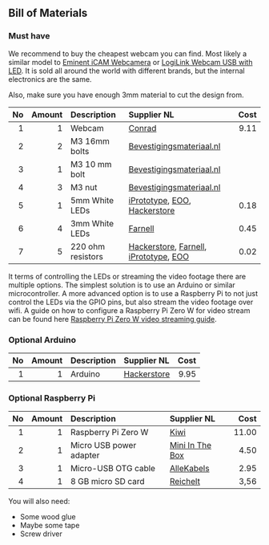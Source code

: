 ## Bill of Materials


### Must have

We recommend to buy the cheapest webcam you can find. Most likely a similar model to [Eminent iCAM Webcamera](http://tweakers.net/pricewatch/275640/eminent-icam-webcamera-met-microfoon-(em1089).html) or [LogiLink Webcam USB with LED](http://tweakers.net/pricewatch/275550/logilink-webcam-usb-with-led.html). It is sold all around the world with different brands, but the internal electronics are the same.

Also, make sure you have enough 3mm material to cut the design from.

|No|Amount|Description|Supplier NL|Cost|
| ------------: | ------------: | :------------ | :------------ | ------------: |
|1|1|Webcam|[Conrad](https://www.conrad.nl/p/logilink-ua0072-webcam-640-x-480-pix-klemhouder-990561)|9.11|
|2|2|M3 16mm bolts|[Bevestigingsmateriaal.nl](https://www.bevestigingsmateriaal.nl/bevestigingsmateriaal/bouten-schroeven/buitenzeskant-kop/tapbouten-din-933/din-933-rvs-a2)||
|3|1|M3 10 mm bolt|[Bevestigingsmateriaal.nl](https://www.bevestigingsmateriaal.nl/bevestigingsmateriaal/bouten-schroeven/buitenzeskant-kop/tapbouten-din-933/din-933-rvs-a2)||
|4|3|M3 nut|[Bevestigingsmateriaal.nl](https://www.bevestigingsmateriaal.nl/bevestigingsmateriaal/moeren/zeskantmoer-din-934/din-934-rvs-a2)||
|5|1|5mm White LEDs|[iPrototype](https://iprototype.nl/products/components/led-lcd/ledwit), [EOO](https://www.eoo-bv.nl/led-5-mm/9088-ml5fw13h.html), [Hackerstore](https://www.hackerstore.nl/Artikel/257)|0.18|
|6|4|3mm White LEDs|[Farnell](http://nl.farnell.com/multicomp/ovl-3321/led-3mm-bright-white-8cd/dp/1716696)|0.45|
|7|5|220 ohm resistors|[Hackerstore](https://www.hackerstore.nl/Artikel/478), [Farnell](http://nl.farnell.com/multicomp/mcf-0-25w-220r/resistor-carbon-film-220r-0-25w/dp/9339299?Ntt=9339299), [iPrototype](https://iprototype.nl/products/components/resistors/220R), [EOO](https://www.eoo-bv.nl/metaaloxide-3w/7085-metaalox-3w-220.html)|0.02|

It terms of controlling the LEDs or streaming the video footage there are multiple options. The simplest solution is to use an Arduino or similar microcontroller. A more advanced option is to use a Raspberry Pi to not just control the LEDs via the GPIO pins, but also stream the video footage over wifi. A guide on how to configure a Raspberry Pi Zero W for video stream can be found here [Raspberry Pi Zero W video streaming guide](/rpi-zero-w-video-streaming.md).

### Optional Arduino

|No|Amount|Description|Supplier NL|Cost|
| ------------: | ------------: | :------------ | :------------ | ------------: |
|1|1|Arduino|[Hackerstore](https://www.hackerstore.nl/Artikel/17)|9.95|

### Optional Raspberry Pi

|No|Amount|Description|Supplier NL|Cost|
| ------------: | ------------: | :------------ | :------------ | ------------: |
|1|1|Raspberry Pi Zero W|[Kiwi](https://www.kiwi-electronics.nl/raspberry-pi-zero-w)|11.00|
|2|1|Micro USB power adapter|[Mini In The Box](https://www.miniinthebox.com/nl/p/thuislader-draagbare-lader-telefoon-usb-oplader-europese-stekker-snellader-qc3-0-1-usb-poort-2a-ac-100v-240v_p6441178.html)|4.50|
|3|1|Micro-USB OTG cable|[AlleKabels](https://www.allekabels.nl/usb-otg-kabel/6300/1258217/usb-micro-otg-kabel.html)|2.95|
|4|1|8 GB micro SD card|[Reichelt](https://www.reichelt.nl/microsdhc-geheugenkaart-16gb-canvas-select-sdcs-16gb-p227499.html)|3,56|


You will also need:

* Some wood glue
* Maybe some tape
* Screw driver
